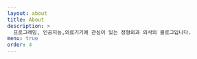 ```yaml
---
layout: about
title: About
description: >
  프로그래밍, 인공지능,의료기기에 관심이 있는 정형외과 의사의 블로그입니다. 
menu: true
order: 4
---
```

